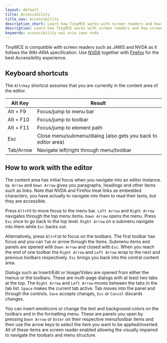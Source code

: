 ```yaml
---
layout: default
title: Accessibility
title_nav: Accessibility
description_short: Learn how TinyMCE works with screen readers and how screen readers work with TinyMCE.
description: Learn how TinyMCE works with screen readers and how screen readers work with TinyMCE.
keywords: accessibility wai aria jaws nvda
---
```


TinyMCE is compatible with screen readers such as JAWS and NVDA as it follows the WAI-ARIA specification. Use [NVDA](http://www.nvaccess.org/) together with [Firefox](https://www.mozilla.org/en-US/firefox/products/) for the best Accessibility experience.

## Keyboard shortcuts

The `Alt+key` shortcut assumes that you are currently in the content area of the editor.

| Alt Key   | Result      |
|-----------|-------------|
| Alt + F9  | Focus/jump to menu bar |
| Alt + F10 | Focus/jump to toolbar |
| Alt + F11 | Focus/jump to element path |
| Esc       | Close menu/submenu/dialog (also gets you back to editor area) |
| Tab/Arrow | Navigate left/right through menu/toolbar |


## How to work with the editor

The content area has initial focus when you navigate into an editor instance. `Up Arrow` and `Down Arrow` gives you paragraphs,<!-- REQUIRES DEV REVIEW --> headings and other items such as links. Note that NVDA and Firefox treat links as embedded characters, you have actually to navigate into them to read their texts, but they are accessible.

Press `Alt+F9` to move focus to the menu bar. `Left Arrow` and `Right Arrow` navigates through the top menu items. `Down Arrow` opens the menu. Press `Esc` once to go back to the top level. `Right Arrow` on a submenu navigate into them while `Esc` backs out.

Alternatively, press `Alt+F10` to focus on the toolbars. The first toolbar has focus and you can `Tab` or arrow through the items<!-- DEV should items be buttons -->. Submenu items and panels are opened with `Down Arrow` and closed with `Esc`. When you reach the end of one toolbar the `Right Arrow` and `Left Arrow` wrap to the next and previous toolbars respectively. `Esc` brings you back into the central content area.

Dialogs such as Insert/Edit or Image/Video are opened from either the menus or the toolbars. These are multi-page dialogs with at least two tabs at the top. The `Right Arrow` and `Left Arrow` moves between the tabs in the tab list. `Space` makes the current tab active. Tab moves into the panel and through the controls. `Save` accepts changes, `Esc` or `Cancel` discards changes.

You can insert emoticons or change the text and background colors on the toolbars and in the formatting menu. These are panels you open by pressing `Down Arrow` or `Enter` on their respective menu/toolbar items and then use the arrow keys to select the item you want to be applied/inserted. All of these items are screen reader enabled allowing the visually impaired to navigate the toolbars and menu structure. 


